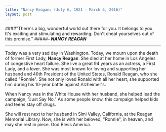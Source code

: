 ```yaml
---
title: "Nancy Reagan: (July 6, 1921 - March 6, 2016)"
layout: post
---
```


####"There's a big, wonderful world out there for you. It belongs to you. It's exciting and stimulating and rewarding. Don't cheat yourselves out of this promise."
#####***- NANCY REAGAN***
______

Today was a very sad day in Washington. Today, we mourn upon the death of former First Lady, **Nancy Reagan**. She died at her home in Los Angeles of congestive heart failure. She live a great 94 years as an actress, a First Lady, and a lover. She was most known for loving and supporting her husband and 40th President of the United States, Ronald Reagan, who she called "Ronnie". She not only loved Ronald with all her heart, she supported him during his 10-year battle against Alzheimer's.

When Nancy was in the White House with her husband, she helped lead the campaign, "Just Say No." As some people know, this campaign helped kids and teens stay off drugs.

She will rest next to her husband in Simi Valley, California, at the Reagan Memorial Library. Now, she is with her beloved, "Ronnie", in heaven, and may she rest in piece. God Bless America.
